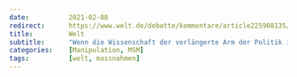 ```yaml
---
date:          2021-02-08
redirect:      https://www.welt.de/debatte/kommentare/article225908135/Corona-Massnahmen-Forscher-als-verlaengerter-Arm-der-Politik.html
title:         Welt
subtitle:      "Wenn die Wissenschaft der verlängerte Arm der Politik ist, läuft was schief"
categories:    [Manipulation, MSM]
tags:          [welt, massnahmen]
---
```

